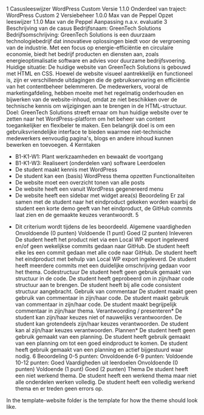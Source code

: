 1
Casusleeswijzer
WordPress Custom
Versie 1.1.0
Onderdeel van traject: WordPress Custom
2
Versiebeheer
1.0.0 Max van de Peppel Opzet leeswijzer
1.1.0 Max van de Peppel Aanpassing n.a.v. evaluatie
3
Beschrijving van de casus
Bedrijfsnaam: GreenTech Solutions
Bedrijfsomschrijving: GreenTech Solutions is een duurzaam technologiebedrijf dat
innovatieve oplossingen biedt voor de vergroening van de industrie. Met een focus
op energie-efficiëntie en circulaire economie, biedt het bedrijf producten en
diensten aan, zoals energieoptimalisatie software en advies voor duurzame
bedrijfsvoering.
Huidige situatie: De huidige website van GreenTech Solutions is gebouwd met
HTML en CSS. Hoewel de website visueel aantrekkelijk en functioneel is, zijn er
verschillende uitdagingen die de gebruikservaring en efficiëntie van het
contentbeheer belemmeren. De medewerkers, vooral de marketingafdeling, hebben
moeite met het regelmatig onderhouden en bijwerken van de website-inhoud,
omdat ze niet beschikken over de technische kennis om wijzigingen aan te brengen
in de HTML-structuur.
Doel: GreenTech Solutions streeft ernaar om hun huidige website over te zetten
naar het WordPress-platform om het beheer van content toegankelijker en
flexibeler te maken. Een belangrijk doel is om een gebruiksvriendelijke interface te
bieden waarmee niet-technische medewerkers eenvoudig pagina's, blogs en andere
inhoud kunnen bewerken en toevoegen.
4
Kerntaken
- B1-K1-W1: Plant werkzaamheden en bewaakt de voortgang
- B1-K1-W3: Realiseert (onderdelen van) software
Leerdoelen
- De student maakt kennis met WordPress
- De student kan een (basis) WordPress thema opzetten
Functionaliteiten
- De website moet een overzicht tonen van alle posts
- De website heeft een vanuit WordPress gegenereerd menu
- De website heeft een sidebar met widget area(s)
Beoordeling
Er zal samen met de student naar het eindproduct gekeken worden waarbij de
student een korte demo geeft van het eindproduct, de GitHub commits laat zien en
de gemaakte keuzes verantwoordt.
5
* Dit criterium wordt tijdens de les beoordeeld.
Algemene
vaardigheden
Onvoldoende (0 punten) Voldoende (1 punt) Goed (2 punten)
Inleveren De student heeft het product niet via een
Local WP export ingeleverd en/of geen
wekelijkse commits gedaan naar GitHub.
De student heeft elke les een
commit gedaan met alle code naar
GitHub. De student heeft het
eindproduct met behulp van Local
WP export ingeleverd.
De student heeft meerdere commits
met een duidelijke omschrijving
gedaan voor het thema.
Codestructuur De student heeft geen gebruik gemaakt
van structuur in de code.
De student heeft geprobeerd om in
zijn/haar code structuur aan te
brengen.
De student heeft bij alle code
consistent structuur aangebracht.
Gebruik van
commentaar
De student maakt geen gebruik van
commentaar in zijn/haar code.
De student maakt gebruik van
commentaar in zijn/haar code.
De student maakt begrijpelijk
commentaar in zijn/haar thema.
Verantwoording /
presenteren*
De student kan zijn/haar keuzes niet of
nauwelijks verantwoorden.
De student kan grotendeels
zijn/haar keuzes verantwoorden.
De student kan al zijn/haar keuzes
verantwoorden.
Plannen* De student heeft geen gebruik gemaakt
van een planning.
De student heeft gebruik gemaakt
van een planning om tot een goed
eindproduct te komen.
De student heeft gebruik gemaakt van
een planning en actief bijgestuurd
waar nodig.
6
Beoordeling
0-5 punten: Onvoldoende
6-9 punten: Voldoende
10-12 punten: Goed
Vaardigheden uit
leerdoelen
Onvoldoende (0 punten) Voldoende (1 punt) Goed (2 punten)
Thema De student heeft een niet werkend
thema.
De student heeft een werkend
thema maar niet alle onderdelen
werken volledig.
De student heeft een volledig werkend
thema en er treden geen errors op.


In the template-website folder is the template for how the theme should look like.